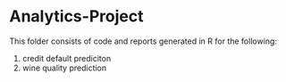 # Analytics-Project

This folder consists of code and reports generated in R for the following:
1. credit default prediciton 
2. wine quality prediction

